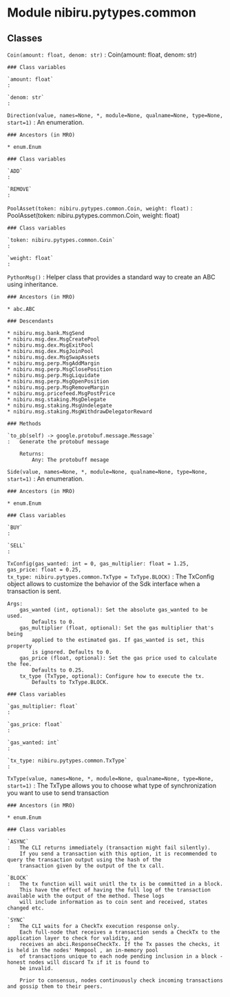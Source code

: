 Module nibiru.pytypes.common
============================

Classes
-------

`Coin(amount: float, denom: str)`
:   Coin(amount: float, denom: str)

    ### Class variables

    `amount: float`
    :

    `denom: str`
    :

`Direction(value, names=None, *, module=None, qualname=None, type=None, start=1)`
:   An enumeration.

    ### Ancestors (in MRO)

    * enum.Enum

    ### Class variables

    `ADD`
    :

    `REMOVE`
    :

`PoolAsset(token: nibiru.pytypes.common.Coin, weight: float)`
:   PoolAsset(token: nibiru.pytypes.common.Coin, weight: float)

    ### Class variables

    `token: nibiru.pytypes.common.Coin`
    :

    `weight: float`
    :

`PythonMsg()`
:   Helper class that provides a standard way to create an ABC using
    inheritance.

    ### Ancestors (in MRO)

    * abc.ABC

    ### Descendants

    * nibiru.msg.bank.MsgSend
    * nibiru.msg.dex.MsgCreatePool
    * nibiru.msg.dex.MsgExitPool
    * nibiru.msg.dex.MsgJoinPool
    * nibiru.msg.dex.MsgSwapAssets
    * nibiru.msg.perp.MsgAddMargin
    * nibiru.msg.perp.MsgClosePosition
    * nibiru.msg.perp.MsgLiquidate
    * nibiru.msg.perp.MsgOpenPosition
    * nibiru.msg.perp.MsgRemoveMargin
    * nibiru.msg.pricefeed.MsgPostPrice
    * nibiru.msg.staking.MsgDelegate
    * nibiru.msg.staking.MsgUndelegate
    * nibiru.msg.staking.MsgWithdrawDelegatorReward

    ### Methods

    `to_pb(self) ‑> google.protobuf.message.Message`
    :   Generate the protobuf message

        Returns:
            Any: The protobuff mesage

`Side(value, names=None, *, module=None, qualname=None, type=None, start=1)`
:   An enumeration.

    ### Ancestors (in MRO)

    * enum.Enum

    ### Class variables

    `BUY`
    :

    `SELL`
    :

`TxConfig(gas_wanted: int = 0, gas_multiplier: float = 1.25, gas_price: float = 0.25, tx_type: nibiru.pytypes.common.TxType = TxType.BLOCK)`
:   The TxConfig object allows to customize the behavior of the Sdk interface when a transaction is sent.

    Args:
        gas_wanted (int, optional): Set the absolute gas_wanted to be used.
            Defaults to 0.
        gas_multiplier (float, optional): Set the gas multiplier that's being
            applied to the estimated gas. If gas_wanted is set, this property
            is ignored. Defaults to 0.
        gas_price (float, optional): Set the gas price used to calculate the fee.
            Defaults to 0.25.
        tx_type (TxType, optional): Configure how to execute the tx.
            Defaults to TxType.BLOCK.

    ### Class variables

    `gas_multiplier: float`
    :

    `gas_price: float`
    :

    `gas_wanted: int`
    :

    `tx_type: nibiru.pytypes.common.TxType`
    :

`TxType(value, names=None, *, module=None, qualname=None, type=None, start=1)`
:   The TxType allows you to choose what type of synchronization you want to use to send transaction

    ### Ancestors (in MRO)

    * enum.Enum

    ### Class variables

    `ASYNC`
    :   The CLI returns immediately (transaction might fail silently).
        If you send a transaction with this option, it is recommended to query the transaction output using the hash of the
        transaction given by the output of the tx call.

    `BLOCK`
    :   The tx function will wait unitl the tx is be committed in a block.
        This have the effect of having the full log of the transaction available with the output of the method. These logs
        will include information as to coin sent and received, states changed etc.

    `SYNC`
    :   The CLI waits for a CheckTx execution response only.
        Each full-node that receives a transaction sends a CheckTx to the application layer to check for validity, and
        receives an abci.ResponseCheckTx. If the Tx passes the checks, it is held in the nodes' Mempool , an in-memory pool
        of transactions unique to each node pending inclusion in a block - honest nodes will discard Tx if it is found to
        be invalid.

        Prior to consensus, nodes continuously check incoming transactions and gossip them to their peers.

